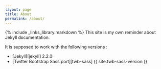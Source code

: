 ```yaml
---
layout: page
title: About
permalink: /about/
---
```


{% include _links_library.markdown %}
This site is my own reminder about Jekyll documentation.

It is supposed to work with the following versions :

 - [Jekyll][jekyll] 2.2.0
 - [Twitter Bootstrap Sass port][twb-sass] {{ site.twb-sass-version }}
